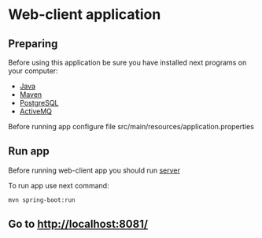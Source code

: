 # Web-client application
## Preparing
Before using this application be sure you have installed next programs on your computer:

* [Java](http://www.oracle.com/technetwork/java/javase/downloads/index.html)
* [Maven](https://maven.apache.org/)
* [PostgreSQL](https://www.postgresql.org)
* [ActiveMQ](https://activemq.apache.org)

Before running app configure file src/main/resources/application.properties

## Run app
Before running web-client app you should run [server](https://github.com/nikitaom/server)

To run app use next command:
````
mvn spring-boot:run
````
## Go to [http://localhost:8081/](http://localhost:8081/)           
       
    
          